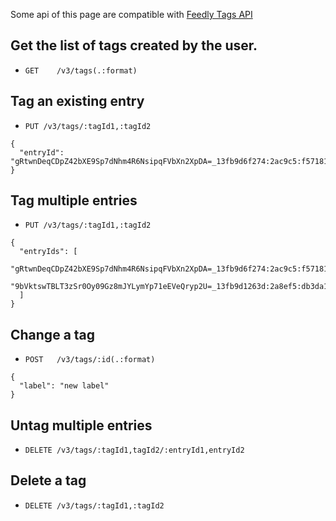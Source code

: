 Some api of this page are compatible with [Feedly Tags API](https://developer.feedly.com/v3/tags/)

## Get the list of tags created by the user.

- `GET    /v3/tags(.:format)`

## Tag an existing entry

- `PUT /v3/tags/:tagId1,:tagId2`

```
{
  "entryId": "gRtwnDeqCDpZ42bXE9Sp7dNhm4R6NsipqFVbXn2XpDA=_13fb9d6f274:2ac9c5:f5718180"
}
```

## Tag multiple entries

- `PUT /v3/tags/:tagId1,:tagId2`

```
{
  "entryIds": [
    "gRtwnDeqCDpZ42bXE9Sp7dNhm4R6NsipqFVbXn2XpDA=_13fb9d6f274:2ac9c5:f5718180",
    "9bVktswTBLT3zSr0Oy09Gz8mJYLymYp71eEVeQryp2U=_13fb9d1263d:2a8ef5:db3da1a7"
  ]
}
```

## Change a tag

- `POST   /v3/tags/:id(.:format)`

```
{
  "label": "new label"
}
```

## Untag multiple entries

- `DELETE /v3/tags/:tagId1,tagId2/:entryId1,entryId2`

## Delete a tag

- `DELETE /v3/tags/:tagId1,:tagId2`
